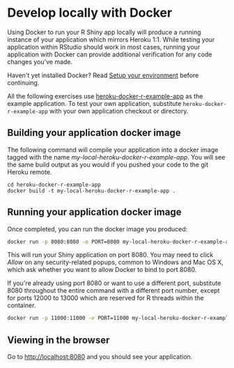 # Develop locally with Docker

Using Docker to run your R Shiny app locally will produce a running instance of your application which mirrors Heroku 1:1. While testing your application within RStudio should work in most cases, running your application with Docker can provide additional verification for any code changes you've made.

Haven't yet installed Docker? Read [Setup your environment](SetupEnvironment.md) before continuing.

All the following exercises use [heroku-docker-r-example-app](https://github.com/hmdc/heroku-docker-r-example-app) as the example application. To test your own application, substitute ```heroku-docker-r-example-app``` with your own application checkout or directory.

## Building your application docker image

The following command will compile your application into a docker image tagged with the name *my-local-heroku-docker-r-example-app*. You will see the same build output as you would if you pushed your code to the git Heroku remote.

```
cd heroku-docker-r-example-app
docker build -t my-local-heroku-docker-r-example-app .
```

## Running your application docker image
Once completed, you can run the docker image you produced:

```bash
docker run -p 8080:8080 -e PORT=8080 my-local-heroku-docker-r-example-app:latest
```

This will run your Shiny application on port 8080. You may need to click *Allow* on any security-related popups, common to Windows and Mac OS X, which ask whether you want to allow Docker to bind to port 8080. 

If you're already using port 8080 or want to use a different port, substitute 8080 throughout the entire command with a different port number, except for ports 12000 to 13000 which are reserved for R threads within the container.

```bash
docker run -p 11000:11000 -e PORT=11000 my-local-heroku-docker-r-example-app:latest
```

## Viewing in the browser

Go to [http://localhost:8080](http://localhost:8080)     and you should see your application.
